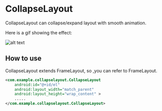 CollapseLayout
=================
CollapseLayout can collapse/expand layout with smooth animation. 

Here is a gif showing the effect:

![alt text](https://github.com/ubdc/images/demo.gif "Demo gif")


How to use
---------------
CollapseLayout extends FrameLayout, so ,you can refer to FrameLayout.
```xml
<com.example.collapselayout.CollapseLayout
	android:id="@+id/el"
	android:layout_width="match_parent"
	android:layout_height="wrap_content" >
	.....
</com.example.collapselayout.CollapseLayout>
```
